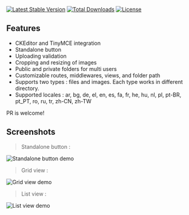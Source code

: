 [![Latest Stable Version](https://poser.pugx.org/dkvhin/laravel-filemanager/v/stable)](https://packagist.org/packages/dkvhin/laravel-filemanager)
[![Total Downloads](https://poser.pugx.org/dkvhin/laravel-filemanager/downloads)](https://packagist.org/packages/dkvhin/laravel-filemanager)
[![License](https://poser.pugx.org/dkvhin/laravel-filemanager/license)](https://packagist.org/packages/dkvhin/laravel-filemanager)

## Features
 * CKEditor and TinyMCE integration
 * Standalone button
 * Uploading validation
 * Cropping and resizing of images
 * Public and private folders for multi users
 * Customizable routes, middlewares, views, and folder path
 * Supports two types : files and images. Each type works in different directory.
 * Supported locales : ar, bg, de, el, en, es, fa, fr, he, hu, nl, pl, pt-BR, pt_PT, ro, ru, tr, zh-CN, zh-TW

PR is welcome!

## Screenshots
> Standalone button :

![Standalone button demo](https://dkvhin.github.io/laravel-filemanager/images/lfm01.png)

> Grid view :

![Grid view demo](https://dkvhin.github.io/laravel-filemanager/images/lfm02.png)

> List view :

![List view demo](https://dkvhin.github.io/laravel-filemanager/images/lfm03.png)
  
